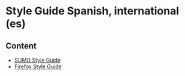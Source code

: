 # Style Guide Spanish, international (es)

## Content

* [SUMO Style Guide](sumo.md)
* [Firefox Style Guide](ff.md)
